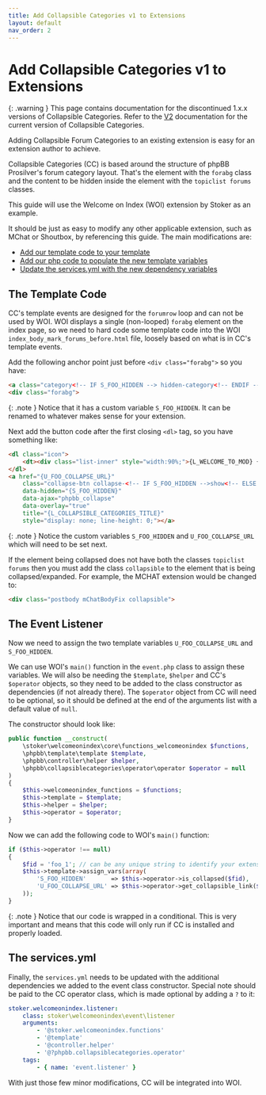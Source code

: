 ```yaml
---
title: Add Collapsible Categories v1 to Extensions
layout: default
nav_order: 2
---
```


# Add Collapsible Categories v1 to Extensions

{: .warning }
This page contains documentation for the discontinued 1.x.x versions of Collapsible Categories. Refer to the [V2](v2xx.html) documentation for the current version of Collapsible Categories. 

Adding Collapsible Forum Categories to an existing extension is easy for an extension author to achieve.

Collapsible Categories (CC) is based around the structure of phpBB Prosilver's forum category layout. That's the element with the `forabg` class and the content to be hidden inside the element with the `topiclist forums` classes.

This guide will use the Welcome on Index (WOI) extension by Stoker as an example.

It should be just as easy to modify any other applicable extension, such as MChat or Shoutbox, by referencing this guide. The main modifications are:
* [Add our template code to your template](#the-template-code)
* [Add our php code to populate the new template variables](#the-event-listener)
* [Update the services.yml with the new dependency variables](#the-servicesyml)

## The Template Code

CC's template events are designed for the `forumrow` loop and can not be used by WOI. WOI displays a single (non-looped) `forabg` element on the index page, so we need to hard code some template code into the WOI `index_body_mark_forums_before.html` file, loosely based on what is in CC's template events.

Add the following anchor point just before `<div class="forabg">` so you have:
```html
<a class="category<!-- IF S_FOO_HIDDEN --> hidden-category<!-- ENDIF -->" style="display: none; height: 0"></a>
<div class="forabg">
```

{: .note }
Notice that it has a custom variable `S_FOO_HIDDEN`. It can be renamed to whatever makes sense for your extension.

Next add the button code after the first closing `<dl>` tag, so you have something like:
```html
<dl class="icon">
	<dt><div class="list-inner" style="width:90%;">{L_WELCOME_TO_MOD} {SITENAME}</div></dt>
</dl>
<a href="{U_FOO_COLLAPSE_URL}" 
    class="collapse-btn collapse-<!-- IF S_FOO_HIDDEN -->show<!-- ELSE -->hide<!-- ENDIF -->" 
    data-hidden="{S_FOO_HIDDEN}" 
    data-ajax="phpbb_collapse" 
    data-overlay="true" 
    title="{L_COLLAPSIBLE_CATEGORIES_TITLE}" 
    style="display: none; line-height: 0;"></a>
```

{: .note }
Notice the custom variables `S_FOO_HIDDEN` and `U_FOO_COLLAPSE_URL` which will need to be set next.

If the element being collapsed does not have both the classes `topiclist forums` then you must add the class `collapsible` to the element that is being collapsed/expanded. For example, the MCHAT extension would be changed to:

```html
<div class="postbody mChatBodyFix collapsible">
```

## The Event Listener
Now we need to assign the two template variables `U_FOO_COLLAPSE_URL` and `S_FOO_HIDDEN`.

We can use WOI's `main()` function in the `event.php` class to assign these variables. We will also be needing the `$template`, `$helper` and CC's `$operator` objects, so they need to be added to the class constructor as dependencies (if not already there). The `$operator` object from CC will need to be optional, so it should be defined at the end of the arguments list with a default value of `null`.

The constructor should look like:

```php
public function __construct(
    \stoker\welcomeonindex\core\functions_welcomeonindex $functions,
    \phpbb\template\template $template,
    \phpbb\controller\helper $helper,
    \phpbb\collapsiblecategories\operator\operator $operator = null
)
{
    $this->welcomeonindex_functions = $functions;
    $this->template = $template;
    $this->helper = $helper;
    $this->operator = $operator;
}
```

Now we can add the following code to WOI's `main()` function:

```php
if ($this->operator !== null)
{
    $fid = 'foo_1'; // can be any unique string to identify your extension's collapsible element
    $this->template->assign_vars(array(
        'S_FOO_HIDDEN'       => $this->operator->is_collapsed($fid),
        'U_FOO_COLLAPSE_URL' => $this->operator->get_collapsible_link($fid),
    ));
}
```

{: .note }
Notice that our code is wrapped in a conditional. This is very important and means that this code will only run if CC is installed and properly loaded.

## The services.yml
Finally, the `services.yml` needs to be updated with the additional dependencies we added to the event class constructor. Special note should be paid to the CC operator class, which is made optional by adding a `?` to it:

```yaml
stoker.welcomeonindex.listener:
    class: stoker\welcomeonindex\event\listener
    arguments:
        - '@stoker.welcomeonindex.functions'
        - '@template'
        - '@controller.helper'
        - '@?phpbb.collapsiblecategories.operator'
    tags:
        - { name: 'event.listener' }
```

With just those few minor modifications, CC will be integrated into WOI.
